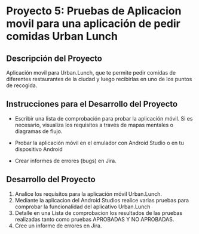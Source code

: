 # Proyecto 5: Pruebas de Aplicacion movil para una aplicación de pedir comidas  Urban Lunch

## Descripción del Proyecto

Aplicación movil para Urban.Lunch, que te permite pedir comidas de diferentes restaurantes de la ciudad y luego recibirlas en uno de los puntos de recogida. 

## Instrucciones para el Desarrollo del Proyecto

- Escribir una lista de comprobación para probar la aplicación móvil. Si es necesario, visualiza los requisitos a través de mapas mentales o diagramas de flujo.

- Probar la aplicación móvil en el emulador con Android Studio o en tu dispositivo Android
- Crear informes de errores (bugs) en Jira. 

## Desarrollo del Proyecto

1. Analice los requisitos para la aplicación móvil Urban.Lunch.
2. Mediante la aplicacion del Android Studios realice varias pruebas para comprobar la funcionalidad del aplicativo Urban.Lunch
3. Detalle en una Lista de comprobacion los resultados de las pruebas realizadas tanto como pruebas APROBADAS Y NO APROBADAS.
4. Cree un informe de errores en Jira.




